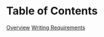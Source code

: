 # Table of Contents
[Overview](https://github.com/SG-Eddin/Technical-Documentation-Best-Practices/blob/main/Overview.md#technical-documentation-overview)
[Writing Requirements](https://github.com/SG-Eddin/Technical-Documentation-Best-Practices/blob/main/Requirements.md#writing-requirements)


